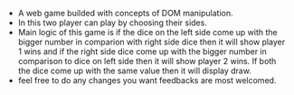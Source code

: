 - A web game builded with concepts of DOM manipulation.
- In this two player can play by choosing their sides.
- Main logic of this game is if the dice on the left side come up with the bigger number in comparion with right side dice then it will show player 1 wins and if the right side dice come up with the bigger number in comparison to dice on left side then it will show player 2 wins. If both the dice come up with the same value then it will display draw.
- feel free to do any changes you want feedbacks are most welcomed.